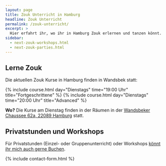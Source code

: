 ```yaml
---
layout: page
title: Zouk Unterricht in Hamburg
headline: Zouk Unterricht
permalink: /zouk-unterricht/
excerpt: >
  Hier erfahrt ihr, wo ihr in Hamburg Zouk erlernen und tanzen könnt.
sidebar:
  - next-zouk-workshops.html
  - next-zouk-parties.html
---
```


## Lerne Zouk

Die aktuellen Zouk Kurse in Hamburg finden in Wandsbek statt:

{% include course.html day="Dienstags" time="19:00 Uhr" title="Fortgeschrittene" %}
{% include course.html day="Dienstags" time="20:00 Uhr" title="Advanced" %}

**Wo?** Die Kurse am Dienstag finden in der Räumen in der [Wandsbeker Chaussee 62a, 22089 Hamburg](https://www.google.de/maps/place/Wandsbeker+Chaussee+22,+22089+Hamburg,+Germany/@53.5647819,10.0340654,17z/data=!3m1!4b1!4m5!3m4!1s0x47b18eb80f9c803f:0x7fce3d02fd0318e8!8m2!3d53.5647819!4d10.0362594) statt.

## Privatstunden und Workshops

Für Privatstunden (Einzel- oder Gruppenunterricht) oder Workshops [könnt ihr mich auch gerne Buchen](#contact-form).

{% include contact-form.html %}
